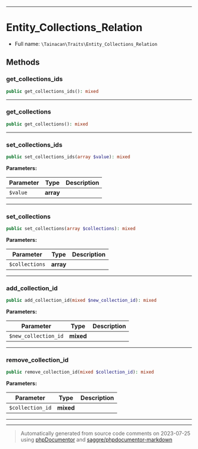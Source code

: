 ***

# Entity_Collections_Relation





* Full name: `\Tainacan\Traits\Entity_Collections_Relation`




## Methods


### get_collections_ids



```php
public get_collections_ids(): mixed
```











***

### get_collections



```php
public get_collections(): mixed
```











***

### set_collections_ids



```php
public set_collections_ids(array $value): mixed
```








**Parameters:**

| Parameter | Type | Description |
|-----------|------|-------------|
| `$value` | **array** |  |




***

### set_collections



```php
public set_collections(array $collections): mixed
```








**Parameters:**

| Parameter | Type | Description |
|-----------|------|-------------|
| `$collections` | **array** |  |




***

### add_collection_id



```php
public add_collection_id(mixed $new_collection_id): mixed
```








**Parameters:**

| Parameter | Type | Description |
|-----------|------|-------------|
| `$new_collection_id` | **mixed** |  |




***

### remove_collection_id



```php
public remove_collection_id(mixed $collection_id): mixed
```








**Parameters:**

| Parameter | Type | Description |
|-----------|------|-------------|
| `$collection_id` | **mixed** |  |




***

***
> Automatically generated from source code comments on 2023-07-25 using [phpDocumentor](http://www.phpdoc.org/) and [saggre/phpdocumentor-markdown](https://github.com/Saggre/phpDocumentor-markdown)


